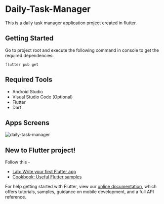 # Daily-Task-Manager

This is a daily task manager application project created in flutter.


## Getting Started
Go to project root and execute the following command in console to get the required dependencies:

    flutter pub get 

## Required Tools
- Android Studio
- Visual Studio Code (Optional)
- Flutter
- Dart

## Apps Screens
![daily-task-manager](https://youtu.be/PrF7G5gb2LI)


## New to Flutter project!

Follow this -

- [Lab: Write your first Flutter app](https://flutter.dev/docs/get-started/codelab)
- [Cookbook: Useful Flutter samples](https://flutter.dev/docs/cookbook)

For help getting started with Flutter, view our
[online documentation](https://flutter.dev/docs), which offers tutorials,
samples, guidance on mobile development, and a full API reference.
